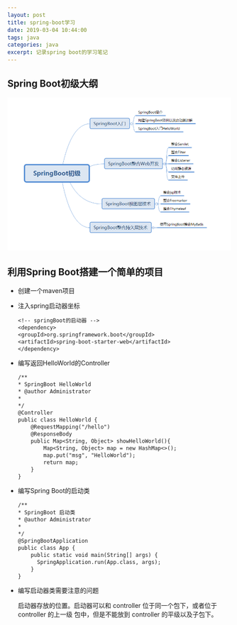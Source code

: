 ```yaml
---
layout: post
title: spring-boot学习
date: 2019-03-04 10:44:00
tags: java
categories: java
excerpt: 记录spring boot的学习笔记
---
```


## Spring Boot初级大纲



![SpringBoot初级大纲](\img\SpringBoot初级大纲.png)



## 利用Spring Boot搭建一个简单的项目

* 创建一个maven项目

  

* 注入spring启动器坐标

  ```
  <!-- springBoot的启动器 -->
  <dependency>
  <groupId>org.springframework.boot</groupId>
  <artifactId>spring-boot-starter-web</artifactId>
  </dependency>
  ```

  

* 编写返回HelloWorld的Controller

  ```
  /**
  * SpringBoot HelloWorld
  * @author Administrator
  *
  */
  @Controller
  public class HelloWorld {
      @RequestMapping("/hello")
      @ResponseBody
      public Map<String, Object> showHelloWorld(){
          Map<String, Object> map = new HashMap<>();
          map.put("msg", "HelloWorld");
          return map;
      }
  }
  ```

  

* 编写Spring Boot的启动类

  ```
  /**
  * SpringBoot 启动类
  * @author Administrator
  *
  */
  @SpringBootApplication
  public class App {
      public static void main(String[] args) {
      	SpringApplication.run(App.class, args);
      }
  }
  ```

  

* 编写启动器类需要注意的问题

  启动器存放的位置。启动器可以和 controller 位于同一个包下，或者位于 controller 的上一级
  包中，但是不能放到 controller 的平级以及子包下。

